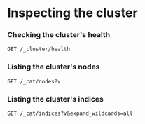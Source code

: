 # Inspecting the cluster

### Checking the cluster's health

```
GET /_cluster/health
```

### Listing the cluster's nodes

```
GET /_cat/nodes?v
```

### Listing the cluster's indices

```
GET /_cat/indices?v&expand_wildcards=all
```